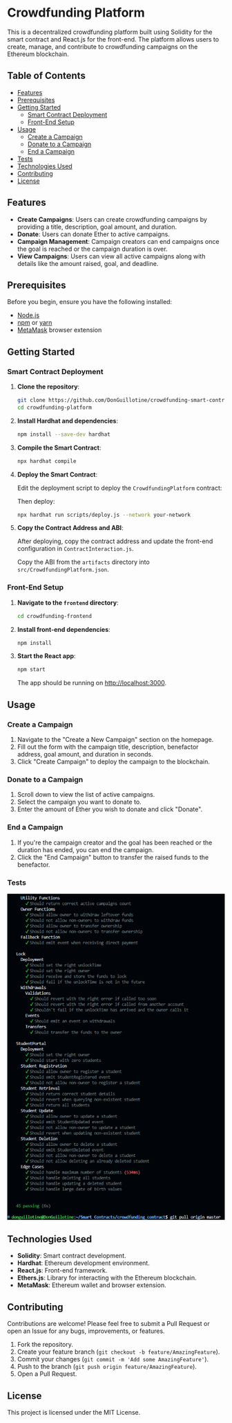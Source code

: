 # Crowdfunding Platform

This is a decentralized crowdfunding platform built using Solidity for the smart contract and React.js for the front-end. The platform allows users to create, manage, and contribute to crowdfunding campaigns on the Ethereum blockchain.

## Table of Contents

- [Features](#features)
- [Prerequisites](#prerequisites)
- [Getting Started](#getting-started)
  - [Smart Contract Deployment](#smart-contract-deployment)
  - [Front-End Setup](#front-end-setup)
- [Usage](#usage)
  - [Create a Campaign](#create-a-campaign)
  - [Donate to a Campaign](#donate-to-a-campaign)
  - [End a Campaign](#end-a-campaign)
- [Tests](#tests)
- [Technologies Used](#technologies-used)
- [Contributing](#contributing)
- [License](#license)

## Features

- **Create Campaigns**: Users can create crowdfunding campaigns by providing a title, description, goal amount, and duration.
- **Donate**: Users can donate Ether to active campaigns.
- **Campaign Management**: Campaign creators can end campaigns once the goal is reached or the campaign duration is over.
- **View Campaigns**: Users can view all active campaigns along with details like the amount raised, goal, and deadline.

## Prerequisites

Before you begin, ensure you have the following installed:

- [Node.js](https://nodejs.org/)
- [npm](https://www.npmjs.com/) or [yarn](https://yarnpkg.com/)
- [MetaMask](https://metamask.io/) browser extension

## Getting Started

### Smart Contract Deployment

1. **Clone the repository**:

    ```bash
    git clone https://github.com/DonGuillotine/crowdfunding-smart-contract.git
    cd crowdfunding-platform
    ```

2. **Install Hardhat and dependencies**:

    ```bash
    npm install --save-dev hardhat
    ```

3. **Compile the Smart Contract**:

    ```bash
    npx hardhat compile
    ```

4. **Deploy the Smart Contract**:

    Edit the deployment script to deploy the `CrowdfundingPlatform` contract:

    Then deploy:

    ```bash
    npx hardhat run scripts/deploy.js --network your-network
    ```

5. **Copy the Contract Address and ABI**:

    After deploying, copy the contract address and update the front-end configuration in `ContractInteraction.js`.

    Copy the ABI from the `artifacts` directory into `src/CrowdfundingPlatform.json`.

### Front-End Setup

1. **Navigate to the `frontend` directory**:

    ```bash
    cd crowdfunding-frontend
    ```

2. **Install front-end dependencies**:

    ```bash
    npm install
    ```

3. **Start the React app**:

    ```bash
    npm start
    ```

    The app should be running on [http://localhost:3000](http://localhost:3000).

## Usage

### Create a Campaign

1. Navigate to the "Create a New Campaign" section on the homepage.
2. Fill out the form with the campaign title, description, benefactor address, goal amount, and duration in seconds.
3. Click "Create Campaign" to deploy the campaign to the blockchain.

### Donate to a Campaign

1. Scroll down to view the list of active campaigns.
2. Select the campaign you want to donate to.
3. Enter the amount of Ether you wish to donate and click "Donate".

### End a Campaign

1. If you're the campaign creator and the goal has been reached or the duration has ended, you can end the campaign.
2. Click the "End Campaign" button to transfer the raised funds to the benefactor.

### Tests

![alt text](image.png)

## Technologies Used

- **Solidity**: Smart contract development.
- **Hardhat**: Ethereum development environment.
- **React.js**: Front-end framework.
- **Ethers.js**: Library for interacting with the Ethereum blockchain.
- **MetaMask**: Ethereum wallet and browser extension.

## Contributing

Contributions are welcome! Please feel free to submit a Pull Request or open an Issue for any bugs, improvements, or features.

1. Fork the repository.
2. Create your feature branch (`git checkout -b feature/AmazingFeature`).
3. Commit your changes (`git commit -m 'Add some AmazingFeature'`).
4. Push to the branch (`git push origin feature/AmazingFeature`).
5. Open a Pull Request.

## License

This project is licensed under the MIT License.
